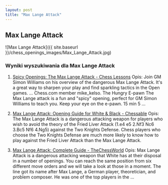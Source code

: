 ```yaml
---
layout: post
title: "Max Lange Attack"
---
```


## Max Lange Attack
![Max Lange Attack]({{ site.baseurl }}/chess_openings_images/Max_Lange_Attack.jpg)

### Wyniki wyszukiwania dla Max Lange Attack
1. [Spicy Openings: The Max Lange Attack - Chess Lessons](https://www.chess.com/lessons/spicy-openings-the-max-lange-attack)
   Opis: Join GM Simon Williams on his overview of the dangerous Max Lange Attack. It's a great way to sharpen your play and find sparkling tactics in the Open games. ... Chess.com member mike_kelso. The Hungry E-pawn The Max Lange attack is a fun and "spicy" opening, perfect for GM Simon Williams to teach you. Keep your eye on the e-pawn. 15 min 5 ...

2. [Max Lange Attack: Opening Guide for White & Black - Chessable](https://www.chessable.com/blog/max-lange-attack/)
   Opis: The Max Lange Attack is a dangerous attacking weapon for players who wish to avoid the theory of the Fried Liver Attack (1.e4 e5 2.Nf3 Nc6 3.Bc5 Nf6 4.Ng5) against the Two Knights Defense. Chess players who choose the Two Knights Defense are much more likely to know how to play against the Fried Liver Attack than the Max Lange Attack.

3. [Max Lange Attack: Complete Guide - TheChessWorld](https://thechessworld.com/articles/openings/max-lange-attack-complete-guide/)
   Opis: Max Lange Attack is a dangerous attacking weapon that White has at their disposal in a number of openings. You can reach the same position from six different move orders and we will take a look at those in a moment. The line got its name after Max Lange, a German player, theoretician, and problem composer. He was one of the top players in the ...